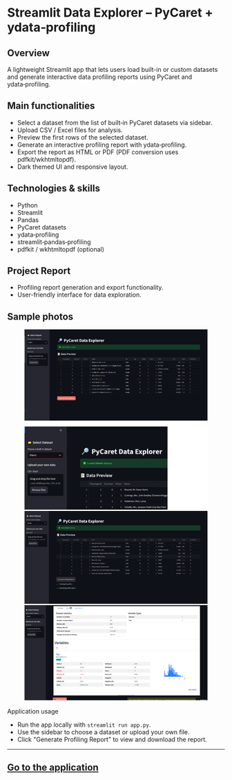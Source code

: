# Streamlit Data Explorer – PyCaret + ydata‑profiling

## Overview
A lightweight Streamlit app that lets users load built-in or custom datasets and generate interactive data profiling reports using PyCaret and ydata‑profiling.

<!-- ## Project architecture
    in Excalidraw -->

## Main functionalities
- Select a dataset from the list of built‑in PyCaret datasets via sidebar.
- Upload CSV / Excel files for analysis.
- Preview the first rows of the selected dataset.
- Generate an interactive profiling report with ydata‑profiling.
- Export the report as HTML or PDF (PDF conversion uses pdfkit/wkhtmltopdf).
- Dark themed UI and responsive layout.

## Technologies & skills
- Python
- Streamlit
- Pandas
- PyCaret datasets
- ydata‑profiling
- streamlit‑pandas‑profiling
- pdfkit / wkhtmltopdf (optional)

## Project Report
- Profiling report generation and export functionality.
- User-friendly interface for data exploration.

## Sample photos

<figure>
    <img src="../images/ydata1.png" alt="<figcaption>Pic_name</figcaption>" width="600">
<!-- <figcaption>Pic_name</figcaption> -->
    <img src="../images/ydata2.png" alt="<figcaption>Pic_name2</figcaption>" width="600">
<!-- <figcaption>Pic_name2</figcaption> -->
    <img src="../images/ydata3.png" alt="<figcaption>Pic_name3</figcaption>" width="600">
<!-- <figcaption>Pic_name3</figcaption> -->
    <img src="../images/ydata4.png" alt="<figcaption>Pic_name4</figcaption>" width="600">
<!-- <figcaption>Pic_name5</figcaption> -->
</figure>

Application usage
- Run the app locally with `streamlit run app.py`.
- Use the sidebar to choose a dataset or upload your own file.
- Click "Generate Profiling Report" to view and download the report.

---
<a class="md-button md-button--primary" href="https://dataexplorer-pycaret.streamlit.app/">Go to the application</a>
---
